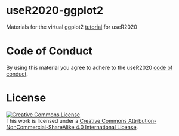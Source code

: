 # useR2020-ggplot2
Materials for the virtual ggplot2 [tutorial](https://user2020.r-project.org/program/tutorials/) for useR2020

# Code of Conduct 

By using this material you agree to adhere to the useR2020 [code of conduct](https://user2020.r-project.org/codeofconduct/).

# License 

<a rel="license" href="http://creativecommons.org/licenses/by-nc-sa/4.0/"><img alt="Creative Commons License" style="border-width:0" src="https://i.creativecommons.org/l/by-nc-sa/4.0/88x31.png" /></a><br />This work is licensed under a <a rel="license" href="http://creativecommons.org/licenses/by-nc-sa/4.0/">Creative Commons Attribution-NonCommercial-ShareAlike 4.0 International License</a>.
